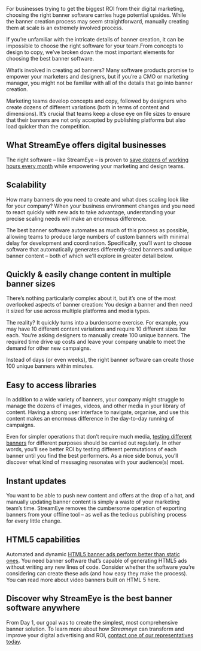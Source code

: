 For businesses trying to get the biggest ROI from their digital marketing, choosing the right banner software carries huge potential upsides. While the banner creation process may seem straightforward, manually creating them at scale is an extremely involved process.

If you’re unfamiliar with the intricate details of banner creation, it can be impossible to choose the right software for your team.From concepts to design to copy, we’ve broken down the most important elements for choosing the best banner software.

What’s involved in creating ad banners?
Many software products promise to empower your marketers and designers, but if you’re a CMO or marketing manager, you might not be familiar with all of the details that go into banner creation.

Marketing teams develop concepts and copy, followed by designers who create dozens of different variations (both in terms of content and dimensions). It’s crucial that teams keep a close eye on file sizes to ensure that their banners are not only accepted by publishing platforms but also load quicker than the competition.

## What StreamEye offers digital businesses

The right software – like StreamEye – is proven to [save dozens of working hours every month](/blog/What_If_Your_Team_Members_Had_Extra_5_Hours) while empowering your marketing and design teams.

## Scalability

How many banners do you need to create and what does scaling look like for your company? When your business environment changes and you need to react quickly with new ads to take advantage, understanding your precise scaling needs will make an enormous difference.

The best banner software automates as much of this process as possible, allowing teams to produce large numbers of custom banners with minimal delay for development and coordination. Specifically, you’ll want to choose software that automatically generates differently-sized banners and unique banner content – both of which we’ll explore in greater detail below.

## Quickly & easily change content in multiple banner sizes

There’s nothing particularly complex about it, but it’s one of the most overlooked aspects of banner creation: You design a banner and then need it sized for use across multiple platforms and media types.

The reality? It quickly turns into a burdensome exercise. For example, you may have 10 different content variations and require 10 different sizes for each. You’re asking designers to manually create 100 unique banners. The required time drive up costs and leave your company unable to meet the demand for other new campaigns.

Instead of days (or even weeks), the right banner software can create those 100 unique banners within minutes.

## Easy to access libraries

In addition to a wide variety of banners, your company might struggle to manage the dozens of images, videos, and other media in your library of content. Having a strong user interface to navigate, organise, and use this content makes an enormous difference in the day-to-day running of campaigns.

Even for simpler operations that don’t require much media, [testing different banners](https://www.niche.com/about/enrollment-insights/a-guide-to-digital-marketing-experimentation-and-optimization-in-education/) for different purposes should be carried out regularly. In other words, you’ll see better ROI by testing different permutations of each banner until you find the best performers. As a nice side bonus, you’ll discover what kind of messaging resonates with your audience(s) most.

## Instant updates

You want to be able to push new content and offers at the drop of a hat, and manually updating banner content is simply a waste of your marketing team’s time. StreamEye removes the cumbersome operation of exporting banners from your offline tool – as well as the tedious publishing process for every little change.

## HTML5 capabilities

Automated and dynamic [HTML5 banner ads perform better than static ones](https://creadits.com/blog/why-use-html5-ad-creatives-better-results/). You need banner software that’s capable of generating HTML5 ads without writing any new lines of code. Consider whether the software you’re considering can create these ads (and how easy they make the process). You can read more about video banners built on HTML 5 here.

## Discover why StreamEye is the best banner software anywhere

From Day 1, our goal was to create the simplest, most comprehensive banner solution. To learn more about how _Streameye_ can transform and improve your digital advertising and ROI, [contact one of our representatives today](/getintouch).
